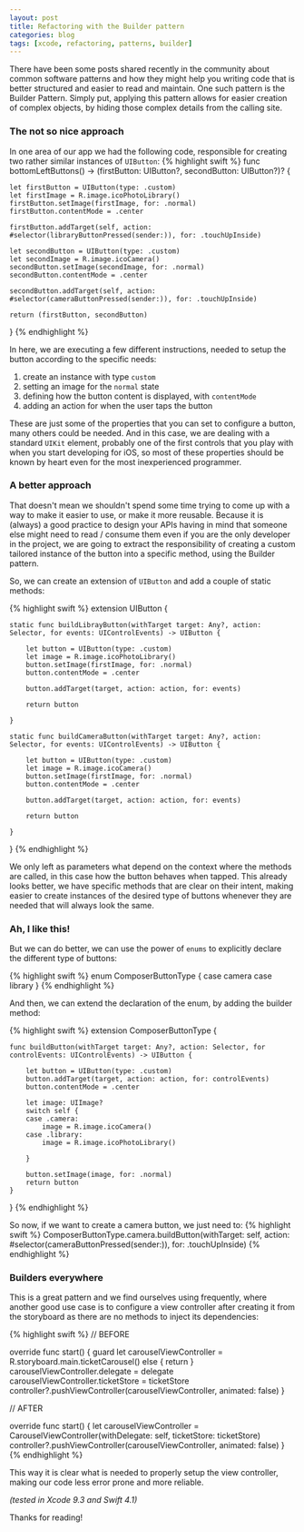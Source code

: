 ```yaml
---
layout: post
title: Refactoring with the Builder pattern
categories: blog
tags: [xcode, refactoring, patterns, builder]
---
```


There have been some posts shared recently in the community about common software patterns and how they might help you writing code that is better structured and easier to read and maintain. One such pattern is the Builder Pattern. Simply put, applying this pattern allows for easier creation of complex objects, by hiding those complex details from the calling site.

### The not so nice approach
In one area of our app we had the following code, responsible for creating two rather similar instances of `UIButton`:
{% highlight swift %}
func bottomLeftButtons() -> (firstButton: UIButton?, secondButton: UIButton?)? {

    let firstButton = UIButton(type: .custom)
    let firstImage = R.image.icoPhotoLibrary()
    firstButton.setImage(firstImage, for: .normal)
    firstButton.contentMode = .center

    firstButton.addTarget(self, action: #selector(libraryButtonPressed(sender:)), for: .touchUpInside)

    let secondButton = UIButton(type: .custom)
    let secondImage = R.image.icoCamera()
    secondButton.setImage(secondImage, for: .normal)
    secondButton.contentMode = .center

    secondButton.addTarget(self, action: #selector(cameraButtonPressed(sender:)), for: .touchUpInside)

    return (firstButton, secondButton)
}
{% endhighlight %}

In here, we are executing a few different instructions, needed to setup the button according to the specific needs:
1. create an instance with type `custom`
2. setting an image for the `normal` state
3. defining how the button content is displayed, with `contentMode`
4. adding an action for when the user taps the button

These are just some of the properties that you can set to configure a button, many others could be needed. And in this case, we are dealing with a standard `UIKit` element, probably one of the first controls that you play with when you start developing for iOS, so most of these properties should be known by heart even for the most inexperienced programmer.

### A better approach
That doesn't mean we shouldn't spend some time trying to come up with a way to make it easier to use, or make it more reusable. Because it is (always) a good practice to design your APIs having in mind that someone else might need to read / consume them even if you are the only developer in the project, we are going to extract the responsibility of creating a custom tailored instance of the button into a specific method, using the Builder pattern.

So, we can create an extension of `UIButton` and add a couple of static methods:

{% highlight swift %}
extension UIButton {

    static func buildLibrayButton(withTarget target: Any?, action: Selector, for events: UIControlEvents) -> UIButton {

        let button = UIButton(type: .custom)
        let image = R.image.icoPhotoLibrary()
        button.setImage(firstImage, for: .normal)
        button.contentMode = .center

        button.addTarget(target, action: action, for: events)

        return button

    }

    static func buildCameraButton(withTarget target: Any?, action: Selector, for events: UIControlEvents) -> UIButton {

        let button = UIButton(type: .custom)
        let image = R.image.icoCamera()
        button.setImage(firstImage, for: .normal)
        button.contentMode = .center

        button.addTarget(target, action: action, for: events)

        return button

    }

}
{% endhighlight %}

We only left as parameters what depend on the context where the methods are called, in this case how the button behaves when tapped. This already looks better, we have specific methods that are clear on their intent, making easier to create instances of the desired type of buttons whenever they are needed that will always look the same.

### Ah, I like this!
But we can do better, we can use the power of `enums` to explicitly declare the different type of buttons:

{% highlight swift %}
enum ComposerButtonType {
    case camera
    case library
}
{% endhighlight %}

And then, we can extend the declaration of the enum, by adding the builder method:

{% highlight swift %}
extension ComposerButtonType {

    func buildButton(withTarget target: Any?, action: Selector, for controlEvents: UIControlEvents) -> UIButton {

        let button = UIButton(type: .custom)
        button.addTarget(target, action: action, for: controlEvents)
        button.contentMode = .center

        let image: UIImage?
        switch self {
        case .camera:
            image = R.image.icoCamera()
        case .library:
            image = R.image.icoPhotoLibrary()

        }

        button.setImage(image, for: .normal)
        return button
    }

}
{% endhighlight %}

So now, if we want to create a camera button, we just need to:
{% highlight swift %}
ComposerButtonType.camera.buildButton(withTarget: self,
                                      action: #selector(cameraButtonPressed(sender:)),
                                      for: .touchUpInside)
{% endhighlight %}

### Builders everywhere
This is a great pattern and we find ourselves using frequently, where another good use case is to configure a view controller after creating it from the storyboard as there are no methods to inject its dependencies:

{% highlight swift %}
// BEFORE

override func start() {
    guard let carouselViewController = R.storyboard.main.ticketCarousel() else { return }
    carouselViewController.delegate = delegate
    carouselViewController.ticketStore = ticketStore
    controller?.pushViewController(carouselViewController, animated: false)
}

// AFTER

override func start() {
    let carouselViewController = CarouselViewController(withDelegate: self, ticketStore: ticketStore)
    controller?.pushViewController(carouselViewController, animated: false)
}
{% endhighlight %}

This way it is clear what is needed to properly setup the view controller, making our code less error prone and more reliable.

_(tested in Xcode 9.3 and Swift 4.1)_

Thanks for reading!
